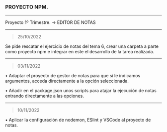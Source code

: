 ### PROYECTO NPM.

---

Proyecto 1º Trimestre. -> EDITOR DE NOTAS

---
> 25/10/2022

Se pide rescatar el ejercicio de notas del tema 6, crear una carpeta a parte como proyecto npm e
integrar en este el desarrollo de la tarea realizada.

---

> 03/11/2022

• Adaptar el proyecto de gestor de notas para que si le indicamos argumentos, acceda directamente a la opción seleccionada.

• Añadir en el package.json unos scripts para atajar la ejecución de notas entrando directamente a las opciones.


---

> 10/11/2022

• Aplicar la configuración de nodemon, ESlint y VSCode al proyecto de notas.


